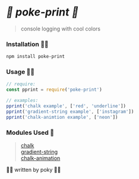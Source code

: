 # ***🌌 poke-print 🌌***
> console logging with cool colors

### Installation 👩‍💻
```sh
npm install poke-print
```
### Usage 👩‍🦯
```js
// require:
const pprint = require('poke-print')

// examples:
pprint('chalk example', ['red', 'underline'])
pprint('gradient-string example', ['instagram'])
pprint('chalk-animtion example', ['neon'])
```

### Modules Used 💾
> [chalk](https://github.com/chalk/chalk)  
> [gradient-string](https://github.com/bokub/gradient-string)  
> [chalk-animation](https://github.com/bokub/chalk-animation)  

🏂🏻 written by poky 🏂🏻
